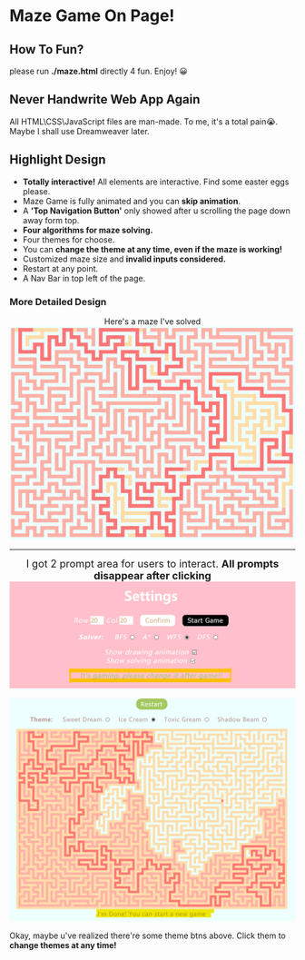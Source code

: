 # Maze Game On Page!
## How To Fun?
please run **./maze.html** directly 4 fun. Enjoy! 😀
## Never Handwrite Web App Again
All HTML\CSS\JavaScript files are man-made. To me, it's a total pain😭. Maybe I shall use Dreamweaver later.
## Highlight Design
- **Totally interactive!** All elements are interactive. Find some easter eggs please.
- Maze Game is fully animated and you can **skip animation**.
- A **'Top Navigation Button'** only showed after u scrolling the page down away form top.
-  **Four algorithms for maze solving.**
- Four themes for choose. 
- You can **change the theme at any time, even if the maze is working!**
- Customized maze size and **invalid inputs considered.**
- Restart at any point.
- A Nav Bar in top left of the page.

### More Detailed Design

<center>Here's a maze I've solved</center>

<img src="\src\example.png" alt="Maze Game Sample" style="zoom: 67%;" />

---

<center style="font-size: 18px">I got 2 prompt area for users to interact. <strong>All prompts disappear after clicking</strong>
</center>

<img src="/src/prompt_settings.png" alt="Prompt Example 1" style="zoom:150%;" />

![Prompt Example 2](src/prompt_play.png)

Okay, maybe u've realized there're some theme btns above. Click them to <strong>change themes at any time!</strong>

